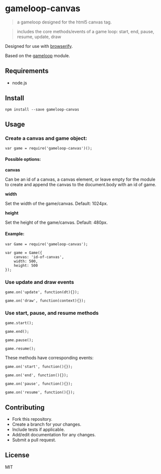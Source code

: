 # gameloop-canvas
> a gameloop designed for the html5 canvas tag.

> includes the core methods/events of a game loop: start, end, pause, resume, update, draw

Designed for use with [browserify](http://github.com/substack/node-browserify).

Based on the [gameloop](http://github.com/sethvincent/gameloop) module.

## Requirements
- node.js

## Install

````
npm install --save gameloop-canvas
````

## Usage

### Create a canvas and game object:
```
var game = require('gameloop-canvas')();
```

#### Possible options:

**canvas**

Can be an id of a canvas, a canvas element, or leave empty for the module to create and append the canvas to the document.body with an id of game.

**width**

Set the width of the game/canvas. Default: 1024px.

**height**

Set the height of the game/canvas. Default: 480px.

#### Example:

```
var Game = require('gameloop-canvas');

var game = Game({
	canvas: 'id-of-canvas',
	width: 500,
	height: 500
});
```

### Use update and draw events
````
game.on('update', function(dt){});

game.on('draw', function(context){});
````

### Use start, pause, and resume methods
````
game.start();

game.end();

game.pause();

game.resume();
````

These methods have corresponding events:

````
game.on('start', function(){});

game.on('end', function(){});

game.on('pause', function(){});

game.on('resume', function(){});
````


## Contributing
- Fork this repository.
- Create a branch for your changes.
- Include tests if applicable.
- Add/edit documentation for any changes.
- Submit a pull request.

## License
MIT